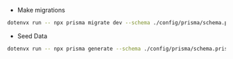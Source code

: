- Make migrations

```sh
dotenvx run -- npx prisma migrate dev --schema ./config/prisma/schema.prisma --name init
```

- Seed Data

```sh
dotenvx run -- npx prisma generate --schema ./config/prisma/schema.prisma && node ./config/prisma/seed.js
```
